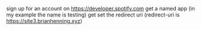 sign up for an account on https://developer.spotify.com
get a named app (in my example the name is testing)
get set the redirect uri (redirect-uri is https://site3.brianhenning.xyz)
